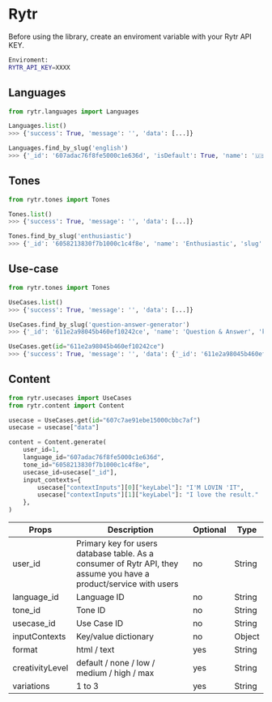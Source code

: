 # Rytr

Before using the library, create an enviroment variable with your Rytr API KEY.

```bash
Enviroment:
RYTR_API_KEY=XXXX
```


## Languages

```python
from rytr.languages import Languages

Languages.list()
>>> {'success': True, 'message': '', 'data': [...]}

Languages.find_by_slug('english')
>>> {'_id': '607adac76f8fe5000c1e636d', 'isDefault': True, 'name': '🇺🇸 English', 'slug': 'english', 'createdAt': '2021-04-17T12:55:35.150Z', 'isNew': False}
```

## Tones
```python
from rytr.tones import Tones

Tones.list()
>>> {'success': True, 'message': '', 'data': [...]}

Tones.find_by_slug('enthusiastic')
>>> {'_id': '6058213830f7b1000c1c4f8e', 'name': 'Enthusiastic', 'slug': 'enthusiastic', 'createdAt': '2021-03-22T04:46:48.471Z', 'isNew': False}
```

## Use-case

```python
from rytr.tones import Tones

UseCases.list()
>>> {'success': True, 'message': '', 'data': [...]}

UseCases.find_by_slug('question-answer-generator')
>>> {'_id': '611e2a98045b460ef10242ce', 'name': 'Question & Answer', 'key': 'questions-generator', ...}

UseCases.get(id="611e2a98045b460ef10242ce")
>>> {'success': True, 'message': '', 'data': {'_id': '611e2a98045b460ef10242ce', 'name': 'Question & Answer', 'slug': 'question-answer-generator' ... }}
```

## Content

```python
from rytr.usecases import UseCases
from rytr.content import Content

usecase = UseCases.get(id="607c7ae91ebe15000cbbc7af")
usecase = usecase["data"]

content = Content.generate(
    user_id=1,
    language_id="607adac76f8fe5000c1e636d",
    tone_id="6058213830f7b1000c1c4f8e",
    usecase_id=usecase["_id"],
    input_contexts={
        usecase["contextInputs"][0]["keyLabel"]: "I'M LOVIN 'IT",
        usecase["contextInputs"][1]["keyLabel"]: "I love the result."
    },
)
```

| Props | Description | Optional |Type|
| --- | --- | --- |--- |
| user_id | Primary key for users database table. As a consumer of Rytr API, they assume you have a product/service with users | no | String|
| language_id | Language ID | no |String |
| tone_id | Tone ID | no | String|
| usecase_id |  Use Case ID | no | String|
| inputContexts | Key/value dictionary | no | Object |
| format | html / text  | yes | String |
| creativityLevel | default / none / low / medium / high / max | yes | String|
| variations | 1 to 3 | yes | String|

